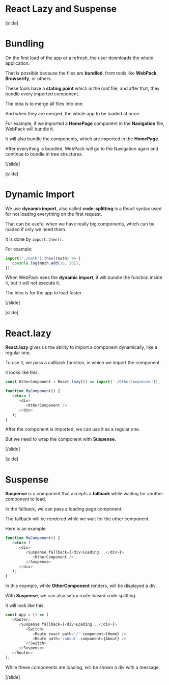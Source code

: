 # React Lazy and Suspense

[slide]

# Bundling

On the first load of the app or a refresh, the user downloads the whole application.

That is possible because the files are **bundled**, from tools like **WebPack**, **Browserify**, or others.

These tools have a **stating point** which is the root file, and after that, they bundle every imported component.

The idea is to merge all files into one.

And when they are merged, the whole app to be loaded at once.

For example, if we imported a **HomePage** component in the **Navigation** file, WebPack will bundle it.

It will also bundle the components, which are imported in the **HomePage**.

After everything is bundled, WebPack will go to the Navigation again and continue to bundle in tree structures.

[/slide]

[slide]

# Dynamic Import

We use **dynamic import**, also called **code-splitting** is a React syntax used for not loading everything on the first request.

That can be useful when we have really big components, which can be loaded if only we need them.

It is done by `import.then()`.

For example:

```js
import('./math').then((math) => {
   console.log(math.add(16, 26));
});
```

When WebPack sees the **dynamic import**, it will bundle the function inside it, but it will not execute it.

The idea is for the app to load faster.

[/slide]

[slide]

# React.lazy

**React.lazy** gives us the ability to import a component dynamically, like a regular one.

To use it, we pass a callback function, in which we import the component.

it looks like this:

```js
const OtherComponent = React.lazy(() => import('./OtherComponent'));

function MyComponent() {
   return (
      <div>
         <OtherComponent />
      </div>
   );
}
```

After the component is imported, we can use it as a regular one.

But we need to wrap the component with **Suspense**.

[/slide]

[slide]

# Suspense

**Suspense** is a component that accepts a **fallback** while waiting for another component to load.

In the fallback, we can pass a loading page component.

The fallback will be rendered while we wait for the other component.

Here is an example:

```js
function MyComponent() {
   return (
      <div>
         <Suspense fallback={<div>Loading...</div>}>
            <OtherComponent />
         </Suspense>
      </div>
   );
}
```

In this example, while **OtherComponent** renders, will be displayed a div.

With **Suspense**, we can also setup route\-based code splitting.

It will look like this:

```js
const App = () => (
   <Router>
      <Suspense fallback={<div>Loading...</div>}>
         <Switch>
            <Route exact path='/' component={Home} />
            <Route path='/about' component={About} />
         </Switch>
      </Suspense>
   </Router>
);
```

While these components are loading, will be shown a div with a message.

[/slide]
